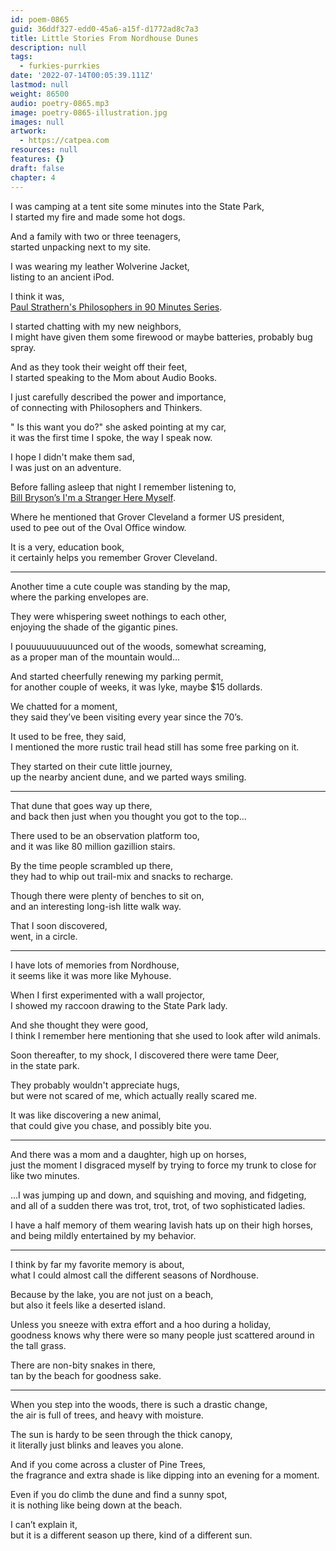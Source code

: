 ```yaml
---
id: poem-0865
guid: 36ddf327-edd0-45a6-a15f-d1772ad8c7a3
title: Little Stories From Nordhouse Dunes
description: null
tags:
  - furkies-purrkies
date: '2022-07-14T00:05:39.111Z'
lastmod: null
weight: 86500
audio: poetry-0865.mp3
image: poetry-0865-illustration.jpg
images: null
artwork:
  - https://catpea.com
resources: null
features: {}
draft: false
chapter: 4
---
```


I was camping at a tent site some minutes into the State Park,\
I started my fire and made some hot dogs.

And a family with two or three teenagers,\
started unpacking next to my site.

I was wearing my leather Wolverine Jacket,\
listing to an ancient iPod.

I think it was,\
[Paul Strathern's Philosophers in 90 Minutes Series](https://en.wikipedia.org/wiki/Philosophy_in_90_Minutes_series).

I started chatting with my new neighbors,\
I might have given them some firewood or maybe batteries, probably bug spray.

And as they took their weight off their feet,\
I started speaking to the Mom about Audio Books.

I just carefully described the power and importance,\
of connecting with Philosophers and Thinkers.

" Is this want you do?" she asked pointing at my car,\
it was the first time I spoke, the way I speak now.

I hope I didn't make them sad,\
I was just on an adventure.

Before falling asleep that night I remember listening to,\
[Bill Bryson’s I'm a Stranger Here Myself](https://www.audible.com/pd/Im-a-Stranger-Here-Myself-Audiobook/B009I24FUC).

Where he mentioned that Grover Cleveland a former US president,\
used to pee out of the Oval Office window.

It is a very, education book,\
it certainly helps you remember Grover Cleveland.

---

Another time a cute couple was standing by the map,\
where the parking envelopes are.

They were whispering sweet nothings to each other,\
enjoying the shade of the gigantic pines.

I pouuuuuuuuuunced out of the woods, somewhat screaming,\
as a proper man of the mountain would...

And started cheerfully renewing my parking permit,\
for another couple of weeks, it was lyke, maybe $15 dollards.

We chatted for a moment,\
they said they’ve been visiting every year since the 70’s.

It used to be free, they said,\
I mentioned the more rustic trail head still has some free parking on it.

They started on their cute little journey,\
up the nearby ancient dune, and we parted ways smiling.

---

That dune that goes way up there,\
and back then just when you thought you got to the top...

There used to be an observation platform too,\
and it was like 80 million gazillion stairs.

By the time people scrambled up there,\
they had to whip out trail-mix and snacks to recharge.

Though there were plenty of benches to sit on,\
and an interesting long-ish litte walk way.

That I soon discovered,\
went, in a circle.

---

I have lots of memories from Nordhouse,\
it seems like it was more like Myhouse.

When I first experimented with a wall projector,\
I showed my raccoon drawing to the State Park lady.

And she thought they were good,\
I think I remember here mentioning that she used to look after wild animals.

Soon thereafter, to my shock, I discovered there were tame Deer,\
in the state park.

They probably wouldn't appreciate hugs,\
but were not scared of me, which actually really scared me.

It was like discovering a new animal,\
that could give you chase, and possibly bite you.

---

And there was a mom and a daughter, high up on horses,\
just the moment I disgraced myself by trying to force my trunk to close for like two minutes.

...I was jumping up and down, and squishing and moving, and fidgeting,\
and all of a sudden there was trot, trot, trot, of two sophisticated ladies.

I have a half memory of them wearing lavish hats up on their high horses,\
and being mildly entertained by my behavior.

---

I think by far my favorite memory is about,\
what I could almost call the different seasons of Nordhouse.

Because by the lake, you are not just on a beach,\
but also it feels like a deserted island.

Unless you sneeze with extra effort and a hoo during a holiday,\
goodness knows why there were so many people just scattered around in the tall grass.

There are non-bity snakes in there,\
tan by the beach for goodness sake.

---

When you step into the woods, there is such a drastic change,\
the air is full of trees, and heavy with moisture.

The sun is hardy to be seen through the thick canopy,\
it literally just blinks and leaves you alone.

And if you come across a cluster of Pine Trees,\
the fragrance and extra shade is like dipping into an evening for a moment.

Even if you do climb the dune and find a sunny spot,\
it is nothing like being down at the beach.

I can’t explain it,\
but it is a different season up there, kind of a different sun.
